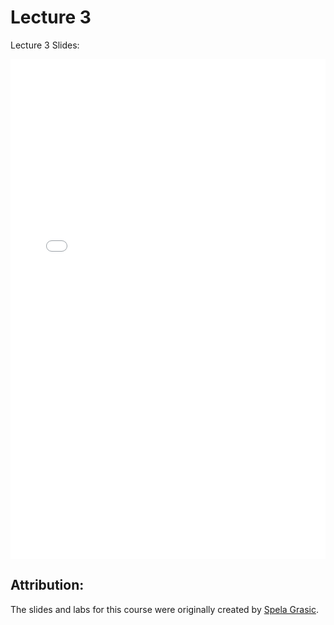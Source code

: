 # Lecture 3

Lecture 3 Slides:

<iframe src="../data_552_WritingProposals_lecture3.pdf" width="100%" height="800px" frameBorder="0"> </iframe>

## Attribution:

The slides and labs for this course were originally created by [Spela Grasic](https://ca.linkedin.com/in/spela-grasic).